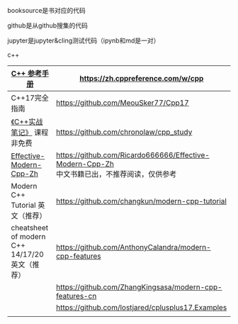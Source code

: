 booksource是书对应的代码

github是从github搜集的代码

jupyter是jupyter&cling测试代码（ipynb和md是一对）





c++

| [C++ 参考手册](https://zh.cppreference.com/w/cpp)            | https://zh.cppreference.com/w/cpp                            |
| ------------------------------------------------------------ | ------------------------------------------------------------ |
| C++17完全指南                                                | https://github.com/MeouSker77/Cpp17                          |
| [《C++实战笔记》](https://time.geekbang.org/column/intro/309) 课程非免费 | https://github.com/chronolaw/cpp_study                       |
| [Effective-Modern-Cpp-Zh](https://github.com/Ricardo666666/Effective-Modern-Cpp-Zh) | https://github.com/Ricardo666666/Effective-Modern-Cpp-Zh  <br>中文书籍已出，不推荐阅读，仅供参考 |
| Modern C++ Tutorial 英文（推荐）                             | https://github.com/changkun/modern-cpp-tutorial              |
| cheatsheet of modern C++ 14/17/20 英文（推荐）               | https://github.com/AnthonyCalandra/modern-cpp-features       |
|                                                              | https://github.com/ZhangKingsasa/modern-cpp-features-cn      |
|                                                              | https://github.com/lostjared/cplusplus17.Examples            |
|                                                              |                                                              |



